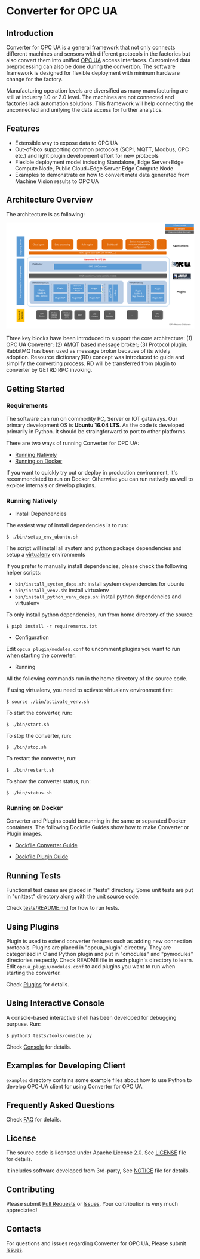 # Converter for OPC UA

## Introduction

Converter for OPC UA is a general framework that not only connects different machines and sensors with different protocols in the factories but also convert them into unified [OPC UA](https://opcfoundation.org/about/opc-technologies/opc-ua/) access interfaces. Customized data preprocessing can also be done during the convertion. The software framework is designed for flexible deployment with mininum hardware change for the factory.

Manufacturing operation levels are diversified as many manufacturing are still at industry 1.0 or 2.0 level. The machines are not connected and factories lack automation solutions. This framework will help connecting the unconnected and unifying the data access for further analytics. 

## Features

* Extensible way to expose data to OPC UA
* Out-of-box supporting common protocols (SCPI, MQTT, Modbus, OPC etc.) and light plugin development effort for new protocols
* Flexible deployment model including Standalone, Edge Server+Edge Compute Node, Public Cloud+Edge Server Edge Compute Node
* Examples to demonstrate on how to convert meta data generated from Machine Vision results to OPC UA

## Architecture Overview

The architecture is as following:

![Converter for OPC UA Architecture](docs/images/arch.png "Converter for OPC UA Architecture")

Three key blocks have been introduced to support the core architecture: (1) OPC UA Converter; (2) AMQT based message broker; (3) Protocol plugin. RabbitMQ has been used as message broker because of its widely adoption. Resource dictionary(RD) concept was introduced to guide and simplify the converting process. RD will be transferred from plugin to converter by GETRD RPC invoking.

## Getting Started

### Requirements

The software can run on commodity PC, Server or IOT gateways. Our primary development OS is **Ubuntu 16.04 LTS**. As the code is developed primarily in Python. It should be straingforward to port to other platforms. 

There are two ways of running Converter for OPC UA:

* [Running Natively](#running-natively)
* [Running on Docker](#running-on-docker)
  
If you want to quickly try out or deploy in production environment, it's recommendated to run on Docker. Otherwise you can run natively as well to explore internals or develop plugins.

### Running Natively

* Install Dependencies

The easiest way of install dependencies is to run:

	$ ./bin/setup_env_ubuntu.sh

The script will install all system and python package dependencies and setup a [virtualenv](https://virtualenv.pypa.io) environments

If you prefer to manually install dependencies, please check the following helper scripts:

* `bin/install_system_deps.sh`: install system dependencies for ubuntu
* `bin/install_venv.sh`: install virtualenv
* `bin/install_python_venv_deps.sh`: install python dependencies and virtualenv

To only install python dependencies, run from home directory of the source:

    $ pip3 install -r requirements.txt

* Configuration

Edit `opcua_plugin/modules.conf` to uncomment plugins you want to run when starting the converter.

* Running

All the following commands run in the home directory of the source code.

If using virtualenv, you need to activate virtualenv environment first:

    $ source ./bin/activate_venv.sh

To start the converter, run:

    $ ./bin/start.sh

To stop the converter, run:

    $ ./bin/stop.sh

To restart the converter, run:

    $ ./bin/restart.sh

To show the converter status, run:

    $ ./bin/status.sh

### Running on Docker

Converter and Plugins could be running in the same or separated Docker containers. The following Dockfile Guides show how to make Converter or Plugin images.

* [Dockfile Converter Guide](Dockfile/converter/README.md)

* [Dockfile Plugin Guide](Dockfile/plugin/README.md)

## Running Tests

Functional test cases are placed in "tests" directory. Some unit tests are put in "unittest" directory along with the unit source code.

Check [tests/README.md](tests/README.md) for how to run tests.

## Using Plugins

Plugin is used to extend converter features such as adding new connection protocols. Plugins are placed in "opcua_plugin" directory.  They are categorized in C and Python plugin and put in "cmodules" and "pymodules" directories respectly. Check README file in each plugin's directory to learn. Edit `opcua_plugin/modules.conf` to add plugins you want to run when starting the converter. 

Check [Plugins](docs/plugins.md) for details.

## Using Interactive Console

A console-based interactive shell has been developed for debugging purpuse. Run:

	$ python3 tests/tools/console.py

Check [Console](docs/console.md) for details.

## Examples for Developing Client

`examples` directory contains some example files about how to use Python to develop OPC-UA client for using Converter for OPC UA.

## Frequently Asked Questions

Check [FAQ](docs/faq.md) for details.

## License

The source code is licensed under Apache License 2.0. See [LICENSE](LICENSE) file for details. 

It includes software developed from 3rd-party, See [NOTICE](NOTICE) file for details.

## Contributing

Please submit [Pull Requests](https://github.com/intel/Converter-for-OPCUA/pulls) or [Issues](https://github.com/intel/Converter-for-OPCUA/issues). Your contribution is very much appreciated!

## Contacts

For questions and issues regarding Converter for OPC UA, Please submit [Issues](https://github.com/intel/Converter-for-OPCUA/issues).
